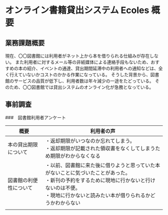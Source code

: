# オンライン書籍貸出システム Ecoles 概要

## 業務課題概要

現在、〇〇図書館には利用者がネット上から本を借りられる仕組みが存在しない。
また利用者に対するメール等の非紙媒体による連絡手段もないため、おすすめの本の紹介、イベントの通達、貸出期間延滞中の利用者への通知などは、全く行えていないかコストのかかる作業になっている。
そうした背景から、図書館のサービスの品質が低下し、利用者数は年々減少の一途をたどっている。
そのため、〇〇図書館では貸出システムのオンライン化が急務となっている。

## 事前調査

###　図書館利用者アンケート

| 概要 | 利用者の声 |
| ---- | ---------- |
|本の貸出期限について|・返却期限がいつなのか忘れてしまう。<br>・返却期限が記載された領収書をなくしてしまうため期限がわからなくなる<br>|
|図書館の利便性について|・以前、図書館に来た後に借りようと思っていた本がないことに気づいたことがあった。<br>・新刊の予約をするために現地に行かないと行けないのは不便。<br>・現地に行かないと読みたい本が借りられるかどうかわからない|
| | |


